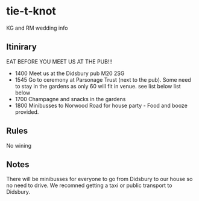 # tie-t-knot
KG and RM wedding info



## Itinirary

EAT BEFORE YOU MEET US AT THE PUB!!!

- 1400 Meet us at the Didsbury pub M20 2SG
- 1545 Go to ceremony at Parsonage Trust (next to the pub).  Some need to stay in the gardens as only 60 will fit in venue. see list below list below
- 1700 Champagne and snacks in the gardens
- 1800 Minibusses to Norwood Road for house party - Food and booze provided.

## Rules
No wining

## Notes

There will be minibusses for everyone to go from Didsbury to our house so no need to drive. We recomned getting a taxi or public transport to Didsbury.
